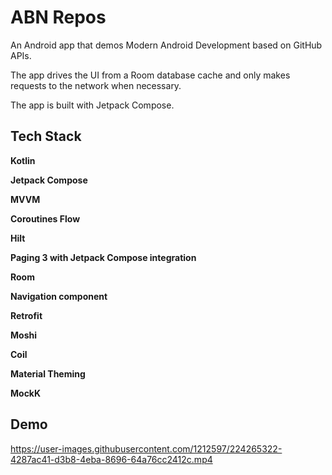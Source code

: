 # ABN Repos

An Android app that demos Modern Android Development based on GitHub APIs.

The app drives the UI from a Room database cache and only makes requests to the network when necessary.

The app is built with Jetpack Compose.

## Tech Stack

**Kotlin**

**Jetpack Compose**

**MVVM**

**Coroutines Flow**

**Hilt**

**Paging 3 with Jetpack Compose integration**

**Room**

**Navigation component**

**Retrofit**

**Moshi**

**Coil**

**Material Theming**

**MockK**

## Demo


https://user-images.githubusercontent.com/1212597/224265322-4287ac41-d3b8-4eba-8696-64a76cc2412c.mp4

